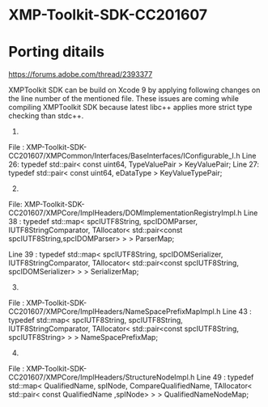 # XMP-Toolkit-SDK-CC201607

# Porting ditails 

https://forums.adobe.com/thread/2393377

XMPToolkit SDK can be build on Xcode 9 by applying following changes on the line number of the mentioned file.
These issues are coming while compiling XMPToolkit SDK because latest libc++ applies more strict type checking than stdc++.

1.
File : XMP-Toolkit-SDK-CC201607/XMPCommon/Interfaces/BaseInterfaces/IConfigurable_I.h
Line 26: typedef std::pair< const uint64, TypeValuePair > KeyValuePair;
Line 27: typedef std::pair< const uint64, eDataType > KeyValueTypePair;

2.
File: XMP-Toolkit-SDK-CC201607/XMPCore/ImplHeaders/DOMImplementationRegistryImpl.h
Line 38 : typedef std::map< spcIUTF8String, spcIDOMParser, IUTF8StringComparator, TAllocator< std::pair<const spcIUTF8String,spcIDOMParser> > > ParserMap;

Line 39 : typedef std::map< spcIUTF8String, spcIDOMSerializer, IUTF8StringComparator, TAllocator< std::pair<const spcIUTF8String, spcIDOMSerializer> > > SerializerMap;

3.
File : XMP-Toolkit-SDK-CC201607/XMPCore/ImplHeaders/NameSpacePrefixMapImpl.h
Line 43 : typedef std::map< spcIUTF8String, spcIUTF8String, IUTF8StringComparator, TAllocator< std::pair<const spcIUTF8String,  spcIUTF8String> > > NameSpacePrefixMap;

4.
File : XMP-Toolkit-SDK-CC201607/XMPCore/ImplHeaders/StructureNodeImpl.h
Line 49 : typedef std::map< QualifiedName, spINode, CompareQualifiedName, TAllocator< std::pair< const QualifiedName ,spINode> > > QualifiedNameNodeMap;
